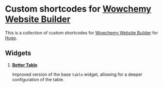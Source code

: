 # Custom shortcodes for [Wowchemy Website Builder](https://wowchemy.com/docs)

This is a collection of custom shortcodes for [Wowchemy Website Builder](https://wowchemy.com/docs) for [Hugo](https://gohugo.io/). 

## Widgets

1. [**Better Table**](shortcodes/better-table/) 

   Improved version of the base `table` widget, allowing for a deeper configuration of the table.
